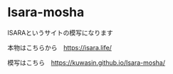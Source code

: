 # Isara-mosha

ISARAというサイトの模写になります

本物はこちらから　https://isara.life/

模写はこちら　https://kuwasin.github.io/Isara-mosha/
